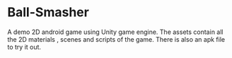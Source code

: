 # Ball-Smasher
A demo 2D android game using Unity game engine.
The assets contain all the 2D materials , scenes and scripts of the game.
There is also an apk file to try it out.

